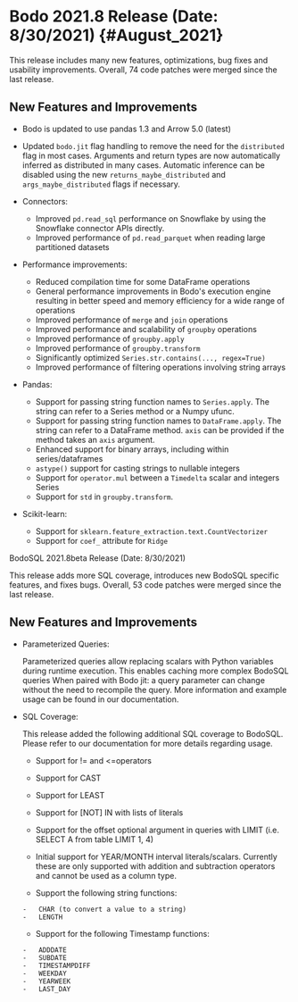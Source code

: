 Bodo 2021.8 Release (Date: 8/30/2021) {#August_2021}
=====================================

This release includes many new features, optimizations, bug fixes and
usability improvements. Overall, 74 code patches were merged since the
last release.

## New Features and Improvements

-   Bodo is updated to use pandas 1.3 and Arrow 5.0 (latest)

-   Updated `bodo.jit` flag handling to remove the need for the
    `distributed` flag in most cases. Arguments and return types are now
    automatically inferred as distributed in many cases. Automatic
    inference can be disabled using the new `returns_maybe_distributed`
    and `args_maybe_distributed` flags if necessary.

-   Connectors:

    -   Improved `pd.read_sql` performance on Snowflake by using the
        Snowflake connector APIs directly.
    -   Improved performance of `pd.read_parquet` when reading large
        partitioned datasets

-   Performance improvements:

    -   Reduced compilation time for some DataFrame operations
    -   General performance improvements in Bodo's execution engine
        resulting in better speed and memory efficiency for a wide
        range of operations
    -   Improved performance of `merge` and `join` operations
    -   Improved performance and scalability of `groupby` operations
    -   Improved performance of `groupby.apply`
    -   Improved performance of `groupby.transform`
    -   Significantly optimized `Series.str.contains(..., regex=True)`
    -   Improved performance of filtering operations involving string
        arrays

-   Pandas:

    -   Support for passing string function names to `Series.apply`.
        The string can refer to a Series method or a Numpy ufunc.
    -   Support for passing string function names to
        `DataFrame.apply`. The string can refer to a DataFrame method.
        `axis` can be provided if the method takes an `axis` argument.
    -   Enhanced support for binary arrays, including within
        series/dataframes
    -   `astype()` support for casting strings to nullable integers
    -   Support for `operator.mul` between a `Timedelta` scalar and
        integers Series
    -   Support for `std` in `groupby.transform`.

-   Scikit-learn:

    -   Support for `sklearn.feature_extraction.text.CountVectorizer`
    -   Support for `coef_` attribute for `Ridge`

BodoSQL 2021.8beta Release (Date: 8/30/2021)

This release adds more SQL coverage, introduces new BodoSQL specific
features, and fixes bugs. Overall, 53 code patches were merged since the
last release.

## New Features and Improvements

-   Parameterized Queries:

    Parameterized queries allow replacing scalars with Python variables
    during runtime execution. This enables caching more complex BodoSQL
    queries When paired with Bodo jit: a query parameter can change
    without the need to recompile the query. More information and
    example usage can be found in our documentation.

-   SQL Coverage:

    This release added the following additional SQL coverage to BodoSQL.
    Please refer to our documentation for more details regarding usage.

    -   Support for != and <=operators
    >
    -   Support for CAST
    >
    -   Support for LEAST
    >
    -   Support for [NOT] IN with lists of literals
    >
    -   Support for the offset optional argument in queries with LIMIT
        (i.e. SELECT A from table LIMIT 1, 4)
    >
    -   Initial support for YEAR/MONTH interval literals/scalars.
        Currently these are only supported with addition and
        subtraction operators and cannot be used as a column type.
    >
    -   Support the following string functions:
    >
        -   CHAR (to convert a value to a string)
        -   LENGTH
    >
    -   Support for the following Timestamp functions:
    >
        -   ADDDATE
        -   SUBDATE
        -   TIMESTAMPDIFF
        -   WEEKDAY
        -   YEARWEEK
        -   LAST_DAY
